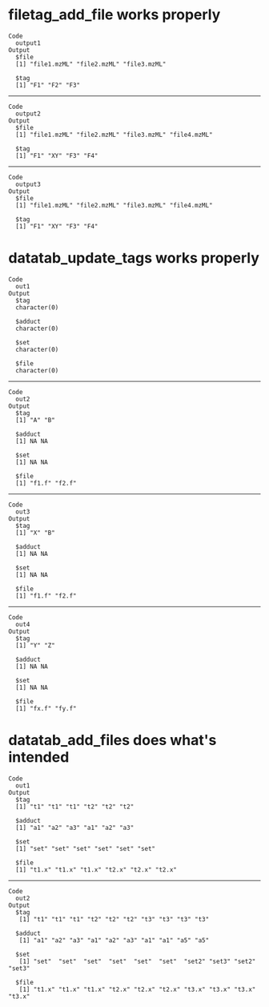 # filetag_add_file works properly

    Code
      output1
    Output
      $file
      [1] "file1.mzML" "file2.mzML" "file3.mzML"
      
      $tag
      [1] "F1" "F2" "F3"
      

---

    Code
      output2
    Output
      $file
      [1] "file1.mzML" "file2.mzML" "file3.mzML" "file4.mzML"
      
      $tag
      [1] "F1" "XY" "F3" "F4"
      

---

    Code
      output3
    Output
      $file
      [1] "file1.mzML" "file2.mzML" "file3.mzML" "file4.mzML"
      
      $tag
      [1] "F1" "XY" "F3" "F4"
      

# datatab_update_tags works properly

    Code
      out1
    Output
      $tag
      character(0)
      
      $adduct
      character(0)
      
      $set
      character(0)
      
      $file
      character(0)
      

---

    Code
      out2
    Output
      $tag
      [1] "A" "B"
      
      $adduct
      [1] NA NA
      
      $set
      [1] NA NA
      
      $file
      [1] "f1.f" "f2.f"
      

---

    Code
      out3
    Output
      $tag
      [1] "X" "B"
      
      $adduct
      [1] NA NA
      
      $set
      [1] NA NA
      
      $file
      [1] "f1.f" "f2.f"
      

---

    Code
      out4
    Output
      $tag
      [1] "Y" "Z"
      
      $adduct
      [1] NA NA
      
      $set
      [1] NA NA
      
      $file
      [1] "fx.f" "fy.f"
      

# datatab_add_files does what's intended

    Code
      out1
    Output
      $tag
      [1] "t1" "t1" "t1" "t2" "t2" "t2"
      
      $adduct
      [1] "a1" "a2" "a3" "a1" "a2" "a3"
      
      $set
      [1] "set" "set" "set" "set" "set" "set"
      
      $file
      [1] "t1.x" "t1.x" "t1.x" "t2.x" "t2.x" "t2.x"
      

---

    Code
      out2
    Output
      $tag
       [1] "t1" "t1" "t1" "t2" "t2" "t2" "t3" "t3" "t3" "t3"
      
      $adduct
       [1] "a1" "a2" "a3" "a1" "a2" "a3" "a1" "a1" "a5" "a5"
      
      $set
       [1] "set"  "set"  "set"  "set"  "set"  "set"  "set2" "set3" "set2" "set3"
      
      $file
       [1] "t1.x" "t1.x" "t1.x" "t2.x" "t2.x" "t2.x" "t3.x" "t3.x" "t3.x" "t3.x"
      

